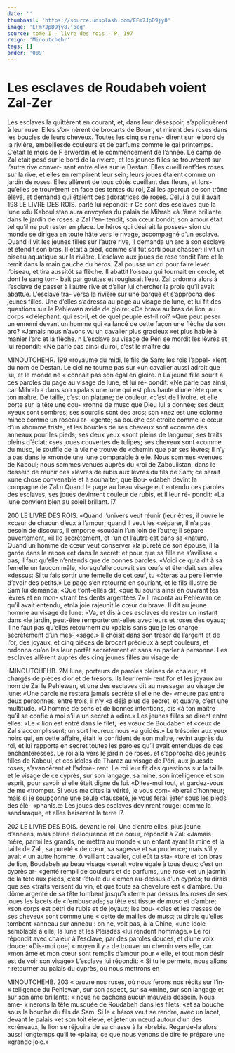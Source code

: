 ```yaml
---
date: ''
thumbnail: 'https://source.unsplash.com/EFm7JpD9jy8'
image: 'EFm7JpD9jy8.jpeg'
source: tome I - livre des rois - P. 197
reign: 'Minoutchehr'
tags: []
order: '009'
---
```


# Les esclaves de Roudabeh voient Zal-Zer

Les esclaves la quittèrent en courant, et, dans leur désespoir, s’appliquèrent à leur ruse. Elles s’or-
nèrent de brocarts de Boum, et mirent des roses dans les boucles de leurs cheveux. Toutes les cinq se renv- dirent sur le bord de la rivière, embelliesde couleurs et de parfums comme le gai printemps. C’était le
mois de F erwerdin et le commencement de l’année.
Le camp de Zal était posé sur le bord de la rivière,
et les jeunes filles se trouvèrent sur l’autre rive conver-
sant entre elles sur le Destan. Elles cueillirent’des roses sur la rive, et elles en remplirent leur sein; leurs joues étaient comme un jardin de roses. Elles allèrent de tous côtés cueillant des fleurs, et lors- qu’elles se trouvèrent en face des tentes du roi,
Zal les aperçut de son trône élevé, et demanda qui étaient ces adoratrices de roses. Celui à qui il avait
198 LE LIVRE DES ROIS.
parlé lui répondit: r Ce sont des esclaves que la lune «du Kaboulistan aura envoyées du palais de Mihrab «à l’âme brillante, dans le jardin de roses. a Zal l’en-
tendit, son cœur bondit; son amour était tel qu’il ne
put rester en place. Le héros qui désirait la posses- sion du monde se dirigea en toute hâte vers le rivage, accompagné d’un esclave. Quand il vit les jeunes filles
sur l’autre rive, il demanda un arc à son esclave et étendit son bras. Il était à pied, comme s’il fût sorti
pour chasser; il vit un oiseau aquatique sur la rivière. L’esclave aux joues de rose tendit l’arc et le remit
dans la main gauche du héros. Zal poussa un cri pour faire lever l’oiseau, et tira aussitôt sa flèche. Il abattit l’oiseau qui tournait en cercle, et dont le sang tom- bait par gouttes et rougissait l’eau. Zal ordonna alors à l’esclave de passer à l’autre rive et d’aller lui
chercher la proie qu’il avait abattue. L’esclave tra- versa la rivière sur une barque et s’approcha des
jeunes filles. Une d’elles s’adressa au page au visage
de lune, et lui fit des questions sur le Pehlewan avide de gloire: «Ce brave au bras de lion, au corps «d’éléphant, qui est-il, et de quel peuple est-il roi?
«Que peut peser un ennemi devant un homme qui «a lancé de cette façon une flèche de son arc? «Jamais nous n’avons vu un cavalier plus gracieux
«et plus habile à manier l’arc et la flèche. n L’esclave
au visage de Péri se mordit les lèvres et lui répondit: «Ne parle pas ainsi du roi, c’est le maître du

MINOUTCHEHR. 199 «royaume du midi, le fils de Sam; les rois l’appel-
«lent du nom de Destan. Le ciel ne tourne pas sur «un cavalier aussi adroit que lui, et le monde ne « connaît pas son égal en gloire. n La jeune fille sourit
à ces paroles du page au visage de lune, et lui ré- pondit: «Ne parle pas ainsi, car Mihrab a dans son «palais une lune qui est plus haute d’une tète que
« ton maître. De taille, c’est un platane; de couleur,
«c’est de l’ivoire. et elle porte sur la tête une cou-
«ronne de musc que Dieu lui a donnée; ses deux «yeux sont sombres; ses sourcils sont des arcs; son «nez est une colonne mince comme un roseau ar- «genté; sa bouche est étroite comme le cœur d’un «homme triste, et les boucles de ses cheveux sont «comme des anneaux pour les pieds; ses deux yeux «sont pleins de langueur, ses traits pleins d’éclat;
«ses joues couvertes de tulipes; ses cheveux sont «comme du musc, le souffle de la vie ne trouve de «chemin que par ses lèvres; il n’y a pas dans le
«monde une lune comparable à elle. Nous sommes «venues de Kaboul; nous sommes venues auprès du «roi de Zaboulistan, dans le dessein de réunir ces «lèvres de rubis aux lèvres du fils de Sam; ce serait «une chose convenable et à souhaiter, que Bou- «dabeh devînt la compagne de Zal.n Quand le page
au beau visage eut entendu ces paroles des esclaves, ses joues devinrent couleur de rubis, et il leur ré- pondit: «La lune convient bien au soleil brillant.
î7

200 LE LIVRE DES ROIS. «Quand l’univers veut réunir (leur êtres, il ouvre le
«cœur de chacun d’eux à l’amour; quand il veut les «séparer, il n’a pas besoin de discours, il emporte «soudain l’un loin de l’autre; il sépare ouvertement,
«il lie secrètement, et l’un et l’autre est dans sa «nature. Quand un homme de cœur veut conserver «la pureté de son épouse, il la garde dans le repos
«et dans le secret; et pour que sa fille ne s’avilisse
« pas, il faut qu’elle n’entends que de bonnes paroles.
«Voici ce qu’a dit à sa femelle un faucon mâle,
«lorsqu’elle couvait ses œufs et étendait ses ailes
«dessus: Si tu fais sortir une femelle de cet œuf, tu «ôteras au père l’envie d’avoir des petits.»
Le page s’en retourna en souriant, et le fils illustre de Sam lui demanda: «Que t’ont-elles dit,
«que tu souris ainsi en ouvrant tes lèvres et en mon- «trant tes dents argentées 7» Il raconta au Pehlewan
ce qu’il avait entendu, etnla joie rajeunit le cœur du brave. Il dit au jeune homme au visage de lune: «Va, et dis à ces esclaves de rester un instant dans «le jardin, peut-être remporteront-elles avec leurs
et roses des oyaux; il ne faut pas qu’elles retournent au «palais sans que je les charge secrètement d’un mes- «sage.» ll choisit dans son trésor de l’argent et de
l’or, des joyaux, et cinq pièces de brocart précieux
à sept couleurs, et ordonna qu’on les leur portât secrètement et sans en parler à personne. Les esclaves allèrent auprès des cinq jeunes filles au visage de

.MINOUTCHEHB. 2M lune, porteurs de paroles pleines de chaleur, et
chargés de pièces d’or et de trésors. Ils leur remi-
rent l’or et les joyaux au nom de Zal le Pehlewan,
et une des esclaves dit au messager au visage de lune: «Une parole ne restera jamais secrète si elle ne de- «meure pas entre deux personnes; entre trois, il n’y
«a déjà plus de secret, et quatre, c’est une multitude.
«O homme de sens et de bonnes intentions, dis «à ton maître qu’il se confie à moi s’il a un secret à
«dire.» Les jeunes filles se dirent entre elles: «Le
« lion est entré dans le filet; les vœux de Boudabeh et
«ceux de Zal s’accomplissent; un sort heureux nous
«a guidés.» Le trésorier aux yeux noirs qui, en cette
affaire, était le confident de son maître, revint auprès
du roi, et lui rapporta en secret toutes les paroles
qu’il avait entendues de ces enchanteresses. Le roi
alla vers le jardin de roses. et s’approcha des jeunes
filles de Kaboul, et ces idoles de Tharaz au visage de Péri, aux jouesde roses, s’avancèrent et l’adorè-
rent. Le roi leur fit des questions sur la taille et le visage de ce cyprès, sur son langage, sa mine, son intelligence et son esprit, pour savoir si elle était digne de lui. «Dites-moi tout, et gardez-vous de me «tromper. Si vous me dites la vérité, je vous com- «blerai d’honneur; mais si je soupçonne une seule «fausseté, je vous ferai. jeter sous les pieds des élé- «phanls.æ Les joues des esclaves devinrent rouge: comme la sandaraque, et elles baisèrent la terre
l7.

202 LE LIVRE DES BOIS.
devant le roi. Une d’entre elles, plus jeune d’années,
mais pleine d’éloquence et de cœur, répondit à Zal: «Jamais mère, parmi les grands, ne mettra au monde « un enfant ayant la mine et la taille de Zal , sa pureté
« de cœur, sa sagesse et sa prudence; mais s’il y avait
« un autre homme, ô vaillant cavalier, qui eût ta sta- «ture et ton bras de lion, Boudabeh au beau visage «serait votre égale à tous deux; c’est un cyprès ar-
«genté rempli de couleurs et de parfums, une rose «et un jasmin de la tête aux pieds, c’est l’étoile du
«Iemen au-dessus d’un cyprès; tu dirais que ses «traits versent du vin, et que toute sa chevelure est « d’ambre. Du dôme argenté de sa tête tombent jusqu’à
«terre par dessus les roses de ses joues les lacets de «l’embuscade; sa tête est tissue de musc et d’ambre;
«son corps est pétri de rubis et de joyaux; les bou- «cles et les tresses de ses cheveux sont comme une « cette de mailles de musc; tu dirais qu’elles tombent «anneau sur anneau : on ne, voit pas, à la Chine, «une idole semblable à elle; la lune et les Pléiades «lui rendent hommage.»
Le roi répondit avec chaleur à l’esclave, par des
paroles douces, et d’une voix douce: «Dis-moi que]
«moyen il y a de trouver un chemin vers elle, car «mon âme et mon cœur sont remplis d’amour pour
« elle, et tout mon désir est de voir son visage» L’esclave lui répondit: « Si tu le permets, nous allons
r retourner au palais du cyprès, où nous mettrons en

MINOUTCHEHB. 203 « œuvre nos ruses, où nous ferons nos récits sur l’in-
« telligence du Pehlewan, sur son aspect, sur sa «mine, sur son langage et sur son âme brillante:
« nous ne cachons aucun mauvais dessein. Nous amè- « nerons la tête musquée de Roudabeh dans les filets,
«et sa bouche sous la bouche du fils de Sam. Si le « héros veut se rendre, avec un lacet, devant le palais «et son toit élevé, et jeter un nœud autour d’un des «créneaux, le lion se réjouira de sa chasse à la «brebis. Regarde-la alors aussi longtemps qu’il te «plaira; ce que nous venons de dire te prépare une
«grande joie.»

